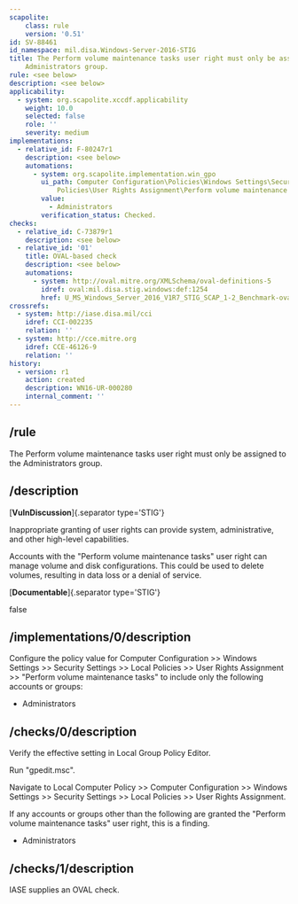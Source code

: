 ```yaml
---
scapolite:
    class: rule
    version: '0.51'
id: SV-88461
id_namespace: mil.disa.Windows-Server-2016-STIG
title: The Perform volume maintenance tasks user right must only be assigned to the
    Administrators group.
rule: <see below>
description: <see below>
applicability:
  - system: org.scapolite.xccdf.applicability
    weight: 10.0
    selected: false
    role: ''
    severity: medium
implementations:
  - relative_id: F-80247r1
    description: <see below>
    automations:
      - system: org.scapolite.implementation.win_gpo
        ui_path: Computer Configuration\Policies\Windows Settings\Security Settings\Local
            Policies\User Rights Assignment\Perform volume maintenance tasks
        value:
          - Administrators
        verification_status: Checked.
checks:
  - relative_id: C-73879r1
    description: <see below>
  - relative_id: '01'
    title: OVAL-based check
    description: <see below>
    automations:
      - system: http://oval.mitre.org/XMLSchema/oval-definitions-5
        idref: oval:mil.disa.stig.windows:def:1254
        href: U_MS_Windows_Server_2016_V1R7_STIG_SCAP_1-2_Benchmark-oval.xml
crossrefs:
  - system: http://iase.disa.mil/cci
    idref: CCI-002235
    relation: ''
  - system: http://cce.mitre.org
    idref: CCE-46126-9
    relation: ''
history:
  - version: r1
    action: created
    description: WN16-UR-000280
    internal_comment: ''
---
```



## /rule

The Perform volume maintenance tasks user right must only be assigned to the Administrators group.

## /description

[**VulnDiscussion**]{.separator type='STIG'}

Inappropriate granting of user rights can provide system, administrative, and other high-level capabilities.

Accounts with the "Perform volume maintenance tasks" user right can manage volume and disk configurations. This could be used to delete volumes, resulting in data loss or a denial of service.

[**Documentable**]{.separator type='STIG'}

false

## /implementations/0/description

Configure the policy value for Computer Configuration >> Windows Settings >> Security Settings >> Local Policies >> User Rights Assignment >> "Perform volume maintenance tasks" to include only the following accounts or groups:

- Administrators

## /checks/0/description

Verify the effective setting in Local Group Policy Editor.

Run "gpedit.msc".

Navigate to Local Computer Policy >> Computer Configuration >> Windows Settings >> Security Settings >> Local Policies >> User Rights Assignment.

If any accounts or groups other than the following are granted the "Perform volume maintenance tasks" user right, this is a finding.

- Administrators

## /checks/1/description

IASE supplies an OVAL check.
